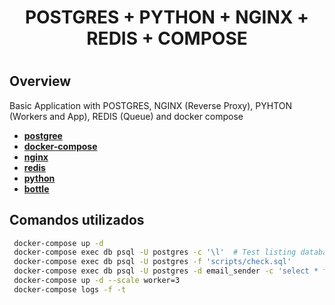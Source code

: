<h1 align="center"> 
    POSTGRES + PYTHON + NGINX + REDIS + COMPOSE
<h1>

## Overview
Basic Application with POSTGRES, NGINX (Reverse Proxy), PYHTON (Workers and App), REDIS (Queue) and docker compose

- **[postgree](https://www.postgresql.org/)**
- **[docker-compose](https://docs.docker.com/compose/)**
- **[nginx](https://www.nginx.com/blog/deploying-nginx-nginx-plus-docker/)**
- **[redis](https://redis.io/)**
- **[python](https://www.python.org/)**
- **[bottle](https://pypi.org/project/bottle/)**

## Comandos utilizados
``` bash
 docker-compose up -d
 docker-compose exec db psql -U postgres -c '\l'  # Test listing databases
 docker-compose exec db psql -U postgres -f 'scripts/check.sql'
 docker-compose exec db psql -U postgres -d email_sender -c 'select * from emails;'
 docker-compose up -d --scale worker=3
 docker-compose logs -f -t
```




